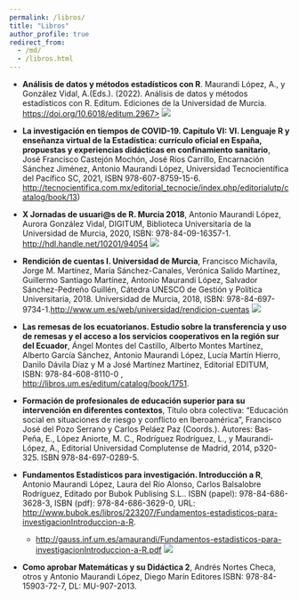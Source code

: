 ```yaml
---
permalink: /libros/
title: "Libros"
author_profile: true
redirect_from: 
  - /md/
  - /libros.html
---
```


- **Análisis de datos y métodos estadísticos con R**. Maurandi López, A., y González Vidal, A.(Eds.). (2022). Análisis de datos y métodos estadísticos con R. Editum. Ediciones de la Universidad de Murcia. https://doi.org/10.6018/editum.2967>
    ![](https://amaurandi.github.io/files/AdymeR-s.jpeg)


- **La investigación en tiempos de COVID-19. Capitulo VI: VI. Lenguaje R y enseñanza virtual de la Estadística: currículo oficial en España, propuestas y experiencias didácticas en confinamiento sanitario**, José Francisco Castejón  Mochón, José Ríos Carrillo, Encarnación  Sánchez  Jiménez, Antonio Maurandi López, Universidad  Tecnocientífica  del  Pacífico SC, 2021, ISBN 978-607-8759-15-6. <http://tecnocientifica.com.mx/editorial_tecnocie/index.php/editorialutp/catalog/book/13>)
  <!--  ![](https://amaurandi.github.io/files/libro-inventiemposdecovidUTP.png)-->


- **X Jornadas de usuari@s de R. Murcia 2018**, Antonio Maurandi López, Aurora González Vidal, DIGITUM, Biblioteca Universitaria de la Universidad de Murcia, 2020, ISBN: 978-84-09-16357-1. <http://hdl.handle.net/10201/94054>
    ![](https://amaurandi.github.io/files/xjornadasR2018.png)


- **Rendición de cuentas I. Universidad de Murcia**, Francisco Michavila, Jorge M. Martínez, María Sánchez-Canales, Verónica Salido Martínez, Guillermo Santiago Martínez, Antonio Maurandi López, Salvador Sánchez-Pedreño Guillén, Cátedra UNESCO de Gestión y Política Universitaria, 2018. Universidad de Murcia, 2018, ISBN: 978-84-697-9734-1.<http://www.um.es/web/universidad/rendicion-cuentas>
    ![](https://amaurandi.github.io/files/rendicionCuentas.png)

- **Las remesas de los ecuatorianos. Estudio sobre la transferencia y uso de remesas y el acceso a los servicios cooperativos en la región sur del
Ecuador**, Ángel Montes del Castillo, Alberto Montes Martínez, Alberto García Sánchez, Antonio Maurandi López, Lucía Martín Hierro, Danilo Dávila Díaz
y M a José Martínez Martínez, Editorial EDITUM, ISBN: 978-84-608-8110-0 , <http://libros.um.es/editum/catalog/book/1751>.


- **Formación de profesionales de educación superior para su intervención en diferentes contextos**, Título obra colectiva: “Educación social en situaciones de riesgo y conflicto en Iberoamérica”, Francisco José del Pozo Serrano y Carlos Peláez Paz (Coords.). Autores: Bas-Peña, E., López Aniorte, M. C., Rodríguez Rodríguez, L., y Maurandi-López, A., Editorial Universidad Complutense de Madrid, 2014, p320-325. ISBN 978-84-697-0289-5.


- **Fundamentos Estadísticos para investigación. Introducción a R**, Antonio Maurandi López, Laura del Río Alonso, Carlos Balsalobre Rodríguez, Editado por
Bubok Publising S.L.. ISBN (papel): 978-84-686-3628-3, ISBN (pdf): 978-84-686-3629-0, URL: <http://www.bubok.es/libros/223207/Fundamentos-estadisticos-para-investigacionIntroduccion-a-R>.
    + <http://gauss.inf.um.es/amaurandi/Fundamentos-estadisticos-para-investigacionIntroduccion-a-R.pdf>
    ![](https://amaurandi.github.io/files/feir-book.png)

- **Como aprobar Matemáticas y su Didáctica 2**, Andrés Nortes Checa, otros y Antonio Maurandi López, Diego Marín Editores ISBN: 978-84-15903-72-7, DL:
MU-907-2013.
